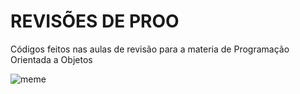 # REVISÕES DE PROO

Códigos feitos nas aulas de revisão para a materia de Programação Orientada a Objetos 

![meme](https://rockmeon.files.wordpress.com/2012/04/19146031.jpg)
